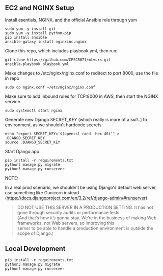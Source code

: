 ## EC2 and NGINX Setup 

Install esentials, NGINX, and the official Ansible role through yum 

```
sudo yum -y install git
sudo yum -y install python-pip
pip install ansible 
ansible-galaxy install nginxinc.nginx
```

Clone this repo, which includes playbook.yml, then run: 

```
git clone https://github.com/CPSC5071/mtvsrs.git
ansible-playbook playbook.yml
```

Make changes to /etc/nginx/nginx.conf to redirect to port 8000, use the file in repo 

```
sudo cp nginx.conf ~/etc/nginx/nginx.conf
```

Make sure to add inbound rules for TCP:8000 in AWS, then start the NGINX service 

```
sudo systemctl start nginx
```

Generate new Django SECRET_KEY (which really is more of a *salt*..) to environment, as we shouldn't hardcode secrets.

```
echo "export SECRET_KEY='$(openssl rand -hex 40)'" > .DJANGO_SECRET_KEY
source .DJANGO_SECRET_KEY
```

Start Django app 

```
pip install -r requirements.txt
python3 manage.py migrate
python3 manage.py runserver
```

NOTE: 

In a real prod scenario, we shouldn't be using Django's default web server, use something like Gunicorn instead (https://docs.djangoproject.com/en/3.2/ref/django-admin/#runserver)

> DO NOT USE THIS SERVER IN A PRODUCTION SETTING. It has not gone through security audits or performance tests.\
(And that’s how it’s gonna stay. We’re in the business of making Web frameworks, not Web servers, so improving this\
server to be able to handle a production environment is outside the scope of Django.)

## Local Development 

```
pip install -r requirements.txt
python3 manage.py migrate
python3 manage.py runserver
```
